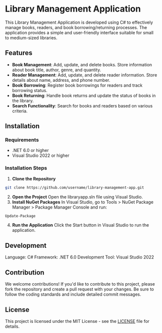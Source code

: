 # Library Management Application

This Library Management Application is developed using C# to effectively manage books, readers, and book borrowing/returning processes. The application provides a simple and user-friendly interface suitable for small to medium-sized libraries.

## Features

- **Book Management**: Add, update, and delete books. Store information about book title, author, genre, and quantity.
- **Reader Management**: Add, update, and delete reader information. Store details about name, address, and phone number.
- **Book Borrowing**: Register book borrowings for readers and track borrowing status.
- **Book Returning**: Handle book returns and update the status of books in the library.
- **Search Functionality**: Search for books and readers based on various criteria.

## Installation

### Requirements

- .NET 6.0 or higher
- Visual Studio 2022 or higher

### Installation Steps
1. **Clone the Repository**
 ```bash
 git clone https://github.com/username/library-management-app.git
 ````
2. **Open the Project**
Open the libraryapp.sln file using Visual Studio.
3. **Install NuGet Packages**
In Visual Studio, go to Tools > NuGet Package Manager > Package Manager Console and run:
````powershell
Update-Package
````
4. **Run the Application**
Click the Start button in Visual Studio to run the application.

## Development
Language: C#
Framework: .NET 6.0
Development Tool: Visual Studio 2022

## Contribution
We welcome contributions! If you'd like to contribute to this project, please fork the repository and create a pull request with your changes. Be sure to follow the coding standards and include detailed commit messages.

## License
This project is licensed under the MIT License - see the [LICENSE](LICENSE) file for details.


